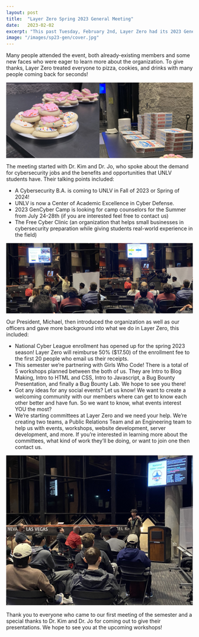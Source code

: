 ```yaml
---
layout: post
title:  "Layer Zero Spring 2023 General Meeting"
date:   2023-02-02
excerpt: "This past Tuesday, February 2nd, Layer Zero had its 2023 General Meeting to kick off the new semester!"
image: "/images/sp23-gen/cover.jpg"
---
```


Many people attended the event, both already-existing members and some new faces who were eager to learn more about the organization. To give thanks, Layer Zero treated everyone to pizza, cookies, and drinks with many people coming back for seconds!

<div class="image main"
     style = "display: flex; width: 50%;">
  <img src="/images/sp23-gen/1.jpg">
  <img src = "/images/sp23-gen/2.jpg">
</div>

The meeting started with Dr. Kim and Dr. Jo, who spoke about the demand for cybersecurity jobs and the benefits and opportunities that UNLV students have. Their talking points included:
- A Cybersecurity B.A. is coming to UNLV in Fall of 2023 or Spring of 2024!
- UNLV is now a Center of Academic Excellence in Cyber Defense.
- 2023 GenCyber Camp is looking for camp counselors for the Summer from July 24-28th (if you are interested feel free to contact us)
- The Free Cyber Clinic (an organization that helps small businesses in cybersecurity preparation while giving students real-world experience in the field)

<div class="image main"
     style = "display: flex; width: 50%;">
  <img src="/images/sp23-gen/3.jpg">
  <img src = "/images/sp23-gen/4.jpg">
</div>

Our President, Michael, then introduced the organization as well as our officers and gave more background into what we do in Layer Zero, this included:
- National Cyber League enrollment has opened up for the spring 2023 season! Layer Zero will reimburse 50% ($17.50) of the enrollment fee to the first 20 people who email us their receipts.
- This semester we’re partnering with Girls Who Code! There is a total of 5 workshops planned between the both of us. They are Intro to Blog Making, Intro to HTML and CSS, Intro to Javascript, a Bug Bounty Presentation, and finally a Bug Bounty Lab. We hope to see you there!
- Got any ideas for any social events? Let us know! We want to create a welcoming community with our members where can get to know each other better and have fun. So we want to know, what events interest YOU the most?
- We’re starting committees at Layer Zero and we need your help. We’re creating two teams, a Public Relations Team and an Engineering team to help us with events, workshops, website development, server development, and more. If you’re interested in learning more about the committees, what kind of work they’ll be doing, or want to join one then contact us.

<div class="image main">
	<img src="/images/sp23-gen/5.jpg">
</div>

Thank you to everyone who came to our first meeting of the semester and a special thanks to Dr. Kim and Dr. Jo for coming out to give their presentations. We hope to see you at the upcoming workshops!